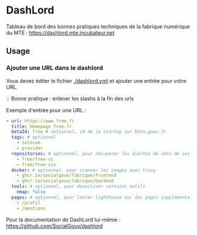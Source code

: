 # DashLord

Tableau de bord des bonnes pratiques techniques de la fabrique numérique du MTE : https://dashlord.mte.incubateur.net

## Usage

### Ajouter une URL dans le dashlord

Vous devez éditer le fichier [./dashlord.yml](./dashlord.yml) et ajouter une entrée pour votre URL.

💡 Bonne pratique : enlever les slashs à la fin des urls

Exemple d'entrée pour une URL :

```yml
- url: https://www.free.fr
  title: Homepage free.fr
  betaId: free # optionnel, id de la startup sur beta.gouv.fr
  tags: # optionnel
    - telecom
    - provider
  repositories: # optionnel, pour récupérer les alertes de sécu de ces repos
    - free/free-ui
    - free/free-css
  docker: # optionnel, pour scanner les images avec trivy
    - ghcr.io/socialgouv/fabrique/frontend
    - ghcr.io/socialgouv/fabrique/backend
  tools: # optionnel, pour desactiver certains outils
    nmap: false
  pages: # optionnel, pour lancer lighthouse sur des pages supplémentaires
    - /profil
    - /mentions
```

Pour la documentation de DashLord lui-même : https://github.com/SocialGouv/dashlord

